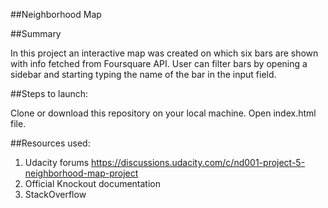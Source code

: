 ##Neighborhood Map

##Summary

In this project an interactive map was created on which six bars are shown with info fetched from Foursquare API. User can filter bars by opening a sidebar and starting typing the name of the bar in the input field.

##Steps to launch:

Clone or download this repository on your local machine. Open index.html file.

##Resources used:

1. Udacity forums https://discussions.udacity.com/c/nd001-project-5-neighborhood-map-project
2. Official Knockout documentation
3. StackOverflow


